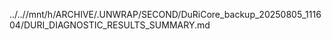 ../..//mnt/h/ARCHIVE/.UNWRAP/SECOND/DuRiCore_backup_20250805_111604/DURI_DIAGNOSTIC_RESULTS_SUMMARY.md